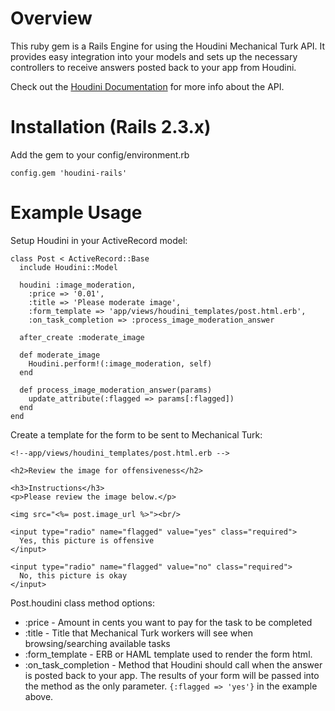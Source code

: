 # Overview

This ruby gem is a Rails Engine for using the Houdini Mechanical Turk API. It provides easy integration into your models and sets up the necessary controllers to receive answers posted back to your app from Houdini.

Check out the [Houdini Documentation](http://houdinihq.com/documentation) for more info about the API.

# Installation (Rails 2.3.x)

Add the gem to your config/environment.rb

    config.gem 'houdini-rails'

# Example Usage

Setup Houdini in your ActiveRecord model:

    class Post < ActiveRecord::Base
      include Houdini::Model

      houdini :image_moderation,
        :price => '0.01',
        :title => 'Please moderate image',
        :form_template => 'app/views/houdini_templates/post.html.erb',
        :on_task_completion => :process_image_moderation_answer

      after_create :moderate_image

      def moderate_image
        Houdini.perform!(:image_moderation, self)
      end

      def process_image_moderation_answer(params)
        update_attribute(:flagged => params[:flagged])
      end
    end
    
Create a template for the form to be sent to Mechanical Turk:

    <!--app/views/houdini_templates/post.html.erb -->

    <h2>Review the image for offensiveness</h2>

    <h3>Instructions</h3>
    <p>Please review the image below.</p>

    <img src="<%= post.image_url %>"><br/>

    <input type="radio" name="flagged" value="yes" class="required">
      Yes, this picture is offensive
    </input>

    <input type="radio" name="flagged" value="no" class="required">
      No, this picture is okay
    </input>

Post.houdini class method options:

* :price - Amount in cents you want to pay for the task to be completed
* :title - Title that Mechanical Turk workers will see when browsing/searching available tasks
* :form_template - ERB or HAML template used to render the form html.
* :on_task_completion - Method that Houdini should call when the answer is posted back to your app. The results of your form will be passed into the method as the only parameter. `{:flagged => 'yes'}` in the example above.